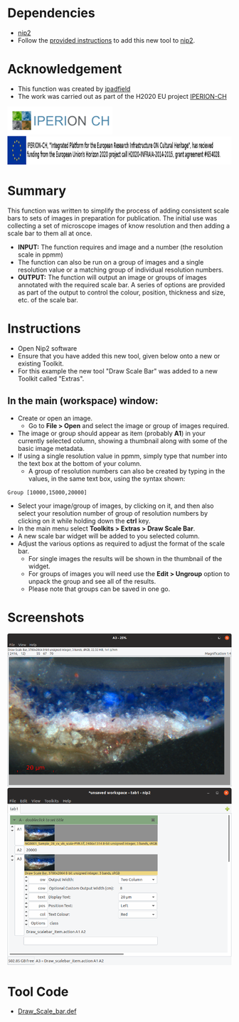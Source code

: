 # Dependencies
* [nip2](https://github.com/libvips/nip2)
* Follow the [provided instructions](https://github.com/jpadfield/nip2-extras/blob/master/README.md) to add this new tool to [nip2](https://github.com/libvips/nip2). 

# Acknowledgement
* This function was created by [jpadfield](https://github.com/jpadfield)
* The work was carried out as part of the H2020 EU project [IPERION-CH](http://www.iperionch.eu/)
<img src="https://github.com/jpadfield/nip2-extras/blob/master/images/IPERION-CH_logo_trans.png" height="64" alt="IPERION-CH Logo">
<img src="https://github.com/jpadfield/nip2-extras/blob/master/images/iperion-ch-eu-tag_black.png" height="64" alt="IPERION-CH Grant Info">

# Summary
This function was written to simplify the process of adding consistent scale bars to sets of images in preparation for publication. The initial use was collecting a set of microscope images of know resolution and then adding a scale bar to them all at once.
* **INPUT:** The function requires and image and a number (the resolution scale in ppmm)
* The function can also be run on a group of images and a single resolution value or a matching group of individual resolution numbers.
* **OUTPUT:** The function will output an image or groups of images annotated with the required scale bar. A series of options are provided as part of the output to control the colour, position, thickness and size, etc. of the scale bar.

# Instructions
* Open Nip2 software
* Ensure that you have added this new tool, given below onto a new or existing Toolkit.
* For this example the new tool "Draw Scale Bar" was added to a new Toolkit called "Extras".
## In the main (workspace) window:
* Create or open an image.
  * Go to **File > Open** and select the image or group of images required.
* The image or group should appear as item (probably **A1**) in your currently selected column, showing a thumbnail along with some of the basic image metadata.
* If using a single resolution value in ppmm, simply type that number into the text box at the bottom of your column.
  * A group of resolution numbers can also be created by typing in the values, in the same text box, using the syntax shown:
```
Group [10000,15000,20000]
```
* Select your image/group of images, by clicking on it, and then also select your resolution number of group of resolution numbers by clicking on it while holding down the **ctrl** key.
* In the main menu select **Toolkits > Extras > Draw Scale Bar**.
* A new scale bar widget will be added to you selected column.
* Adjust the various options as required to adjust the format of the scale bar.
  * For single images the results will be shown in the thumbnail of the widget.
  * For groups of images you will need use the **Edit > Ungroup** option to unpack the group and see all of the results.
  * Please note that groups can be saved in one go.

# Screenshots 
<img src="https://github.com/jpadfield/nip2-extras/blob/master/images/dsb_01.png" width="512" alt="Example Screenshot">
<img src="https://github.com/jpadfield/nip2-extras/blob/master/images/dsb_02.png" width="512" alt="Example Screenshot">

# Tool Code
* [Draw_Scale_bar.def](Draw_Scale_bar.def)

